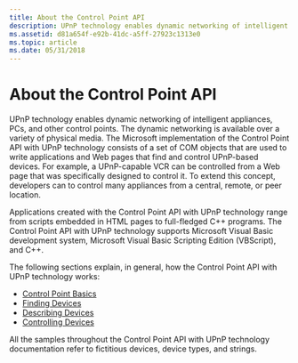 ```yaml
---
title: About the Control Point API
description: UPnP technology enables dynamic networking of intelligent appliances, PCs, and other control points.
ms.assetid: d81a654f-e92b-41dc-a5ff-27923c1313e0
ms.topic: article
ms.date: 05/31/2018
---
```


# About the Control Point API

UPnP technology enables dynamic networking of intelligent appliances, PCs, and other control points. The dynamic networking is available over a variety of physical media. The Microsoft implementation of the Control Point API with UPnP technology consists of a set of COM objects that are used to write applications and Web pages that find and control UPnP-based devices. For example, a UPnP-capable VCR can be controlled from a Web page that was specifically designed to control it. To extend this concept, developers can to control many appliances from a central, remote, or peer location.

Applications created with the Control Point API with UPnP technology range from scripts embedded in HTML pages to full-fledged C++ programs. The Control Point API with UPnP technology supports Microsoft Visual Basic development system, Microsoft Visual Basic Scripting Edition (VBScript), and C++.

The following sections explain, in general, how the Control Point API with UPnP technology works:

-   [Control Point Basics](control-point-basics.md)
-   [Finding Devices](finding-devices.md)
-   [Describing Devices](describing-devices.md)
-   [Controlling Devices](controlling-devices.md)

All the samples throughout the Control Point API with UPnP technology documentation refer to fictitious devices, device types, and strings.

 

 




